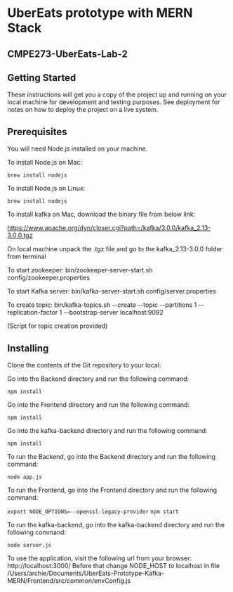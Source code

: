 # **UberEats prototype with MERN Stack**

## **CMPE273-UberEats-Lab-2**

## Getting Started

These instructions will get you a copy of the project up and running on your local machine for development and testing purposes. See deployment for notes on how to deploy the project on a live system.

## Prerequisites

You will need Node.js installed on your machine.

To install Node.js on Mac:

`brew install nodejs`

To install Node.js on Linux:

`brew install nodejs`

To install kafka on Mac, download the binary file from below link:

https://www.apache.org/dyn/closer.cgi?path=/kafka/3.0.0/kafka_2.13-3.0.0.tgz

On local machine unpack the .tgz file and go to the kafka_2.13-3.0.0 folder from terminal

To start zookeeper:
bin/zookeeper-server-start.sh config/zookeeper.properties

To start Kafka server:
bin/kafka-server-start.sh config/server.properties

To create topic:
bin/kafka-topics.sh --create --topic <topicname> --partitions 1 --replication-factor 1 --bootstrap-server localhost:9092

(Script for topic creation provided)

## Installing

Clone the contents of the Git repository to your local:

Go into the Backend directory and run the following command:

`npm install`

Go into the Frontend directory and run the following command:

`npm install`

Go into the kafka-backend directory and run the following command:

`npm install`

To run the Backend, go into the Backend directory and run the following command:

`node app.js`

To run the Frontend, go into the Frontend directory and run the following command:

`export NODE_OPTIONS=--openssl-legacy-provider`
`npm start`

To run the kafka-backend, go into the kafka-backend directory and run the following command:

`node server.js`

To use the application, visit the following url from your browser: http://localhost:3000/
Before that change NODE_HOST to localhost in file /Users/archie/Documents/UberEats-Prototype-Kafka-MERN/Frontend/src/common/envConfig.js
